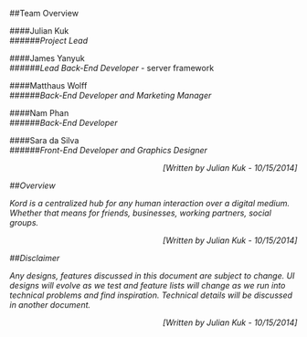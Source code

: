 ##Team Overview

####Julian Kuk  
######*Project Lead*  

####James Yanyuk  
######*Lead Back-End Developer* - server framework  

####Matthaus Wolff  
######*Back-End Developer and Marketing Manager*  

####Nam Phan  
######*Back-End Developer*  

####Sara da Silva  
######*Front-End Developer and Graphics Designer*  

<p align = "right"><i >[Written by Julian Kuk - 10/15/2014]</em></p>  






##Overview  

Kord is a centralized hub for any human interaction over a digital medium.
Whether that means for friends, businesses, working partners, social groups.


<p align = "right"><i >[Written by  Julian Kuk - 10/15/2014]</em></p>  





##Disclaimer  

Any designs, features discussed in this document are subject to change. UI designs will evolve
as we test and feature lists will change as we run into technical problems and find inspiration.
Technical details will be discussed in another document.

<p align = "right"><i >[Written by  Julian Kuk - 10/15/2014]</em></p>  
